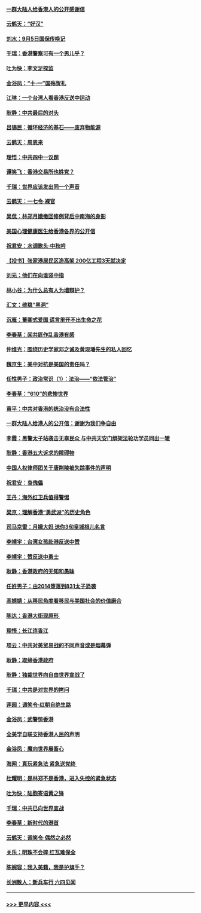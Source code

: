 #### [一群大陆人给香港人的公开感谢信](../pages/nsc993/n11514797.md?t=09120622) 
#### [云鹤天：“好汉”](../pages/nsc993/n11513536.md?t=09120622) 
#### [刘水：9月5日国保传唤记](../pages/nsc993/n11513460.md?t=09120622) 
#### [千瑞：香港警察可有一个男儿乎？](../pages/nsc993/n11513109.md?t=09120622) 
#### [吐为快：李文足探监](../pages/nsc993/n11509622.md?t=09120622) 
#### [金浴凤：“十‧一”国殇贺礼](../pages/nsc993/n11509593.md?t=09120622) 
#### [江琳：一个台湾人看香港反送中运动](../pages/nsc993/n11509211.md?t=09120622) 
#### [耿静：中共最后的对头](../pages/nsc993/n11508308.md?t=09120622) 
#### [吕锡民：循环经济的基石——废弃物能源](../pages/nsc993/n11508212.md?t=09120622) 
#### [云鹤天：周恩来](../pages/nsc993/n11508055.md?t=09120622) 
#### [理悟：中共四中一议题](../pages/nsc993/n11507782.md?t=09120622) 
#### [谭笑飞：香港交易所也姓党？](../pages/nsc993/n11507753.md?t=09120622) 
#### [千瑞：世界应该发出同一个声音](../pages/nsc993/n11507290.md?t=09120622) 
#### [云鹤天：一七令‧裸官](../pages/nsc993/n11507177.md?t=09120622) 
#### [吴侃：林郑月娥撤回修例背后中南海的身影](../pages/nsc993/n11506876.md?t=09120622) 
#### [美国心理健康医生给香港各界的公开信](../pages/nsc993/n11506809.md?t=09120622) 
#### [祝君安：水调歌头‧中秋吟](../pages/nsc993/n11506758.md?t=09120622) 
#### [【投书】张家港居民区造高架 200亿工程3天就决定](../pages/nsc993/n11506682.md?t=09120622) 
#### [刘元：他们在向谁竖中指](../pages/nsc993/n11505384.md?t=09120622) 
#### [林小谷：为什么总有人为墙辩护？](../pages/nsc993/n11505226.md?t=09120622) 
#### [汇文：维稳“黑洞”](../pages/nsc993/n11504347.md?t=09120622) 
#### [沉雁：董卿式爱国 谎言里开不出生命之花](../pages/nsc993/n11503215.md?t=09120622) 
#### [李春草：闻共匪作乱香港有感](../pages/nsc993/n11503072.md?t=09120622) 
#### [仲维光：围绕历史学家邓之诚及黄现璠先生的私人回忆](../pages/nsc993/n11501330.md?t=09120622) 
#### [魏京生：美中对抗是美国的责任吗？](../pages/nsc993/n11500723.md?t=09120622) 
#### [任性男子：政治常识（1）：法治——“依法管治”](../pages/nsc993/n11500791.md?t=09120622) 
#### [李春草：“610”的悲惨世界](../pages/nsc993/n11501141.md?t=09120622) 
#### [黄平：中共对香港的统治没有合法性](../pages/nsc993/n11499473.md?t=09120622) 
#### [一群大陆人给港人的公开信：谢谢为我们争自由](../pages/nsc993/n11500402.md?t=09120622) 
#### [李霞：黑警太子站袭击无辜民众 与中共天安门绑架法轮功学员同出一辙](../pages/nsc993/n11499805.md?t=09120622) 
#### [耿静：香港五大诉求的障碍物](../pages/nsc993/n11497578.md?t=09120622) 
#### [中国人权律师团关于唐荆陵被失踪事件的声明](../pages/nsc993/n11500014.md?t=09120622) 
#### [祝君安：哀傀儡](../pages/nsc993/n11499776.md?t=09120622) 
#### [王丹：海外红卫兵值得警惕](../pages/nsc993/n11498138.md?t=09120622) 
#### [梁京：理解香港“勇武派”的历史角色](../pages/nsc993/n11498006.md?t=09120622) 
#### [司马京雷：月娥大妈  送你3句皇城根儿名言](../pages/nsc993/n11497885.md?t=09120622) 
#### [李靖宇：台湾女孩赴港反送中赞](../pages/nsc993/n11497721.md?t=09120622) 
#### [李靖宇：赞反送中勇士](../pages/nsc993/n11497452.md?t=09120622) 
#### [耿静：香港政府的无知和愚昧](../pages/nsc993/n11494238.md?t=09120622) 
#### [任姓男子：由2014堕落到831太子恐袭](../pages/nsc993/n11496683.md?t=09120622) 
#### [高婧婧：从移民角度看移民与美国社会的价值磨合](../pages/nsc993/n11495757.md?t=09120622) 
#### [陈达：香港大街现原形 ](../pages/nsc993/n11495441.md?t=09120622) 
#### [理悟：长江连香江](../pages/nsc993/n11495377.md?t=09120622) 
#### [项云：中共对美贸易战的不同声音或是烟幕弹](../pages/nsc993/n11494929.md?t=09120622) 
#### [耿静：取缔香港政府](../pages/nsc993/n11494218.md?t=09120622) 
#### [耿静：独裁世界向自由世界宣战了](../pages/nsc993/n11494190.md?t=09120622) 
#### [千瑞：中共是对世界的拷问](../pages/nsc993/n11493021.md?t=09120622) 
#### [莲园：调笑令‧红朝自绝生路](../pages/nsc993/n11493011.md?t=09120622) 
#### [金浴凤：武警惊香港](../pages/nsc993/n11492994.md?t=09120622) 
#### [全美学自联支持香港人民的声明](../pages/nsc993/n11492630.md?t=09120622) 
#### [金浴凤：魔向世界展畜心](../pages/nsc993/n11492599.md?t=09120622) 
#### [海网：真玩紧急法 紧急送党终 ](../pages/nsc993/n11492535.md?t=09120622) 
#### [杜耀明：是林郑不是香港，进入失控的紧急状态](../pages/nsc993/n11491420.md?t=09120622) 
#### [吐为快：陆胞寄语黄之锋](../pages/nsc993/n11491117.md?t=09120622) 
#### [千瑞：中共已向世界宣战](../pages/nsc993/n11490123.md?t=09120622) 
#### [李春草：新时代的港首](../pages/nsc993/n11489864.md?t=09120622) 
#### [云鹤天：调笑令·偶然之必然](../pages/nsc993/n11489701.md?t=09120622) 
#### [关乐：明珠不会碎 红瓦难保全](../pages/nsc993/n11489647.md?t=09120622) 
#### [陈婉容：我入美籍，我是护旗手？](../pages/nsc993/n11487908.md?t=09120622) 
#### [长洲散人：新兵车行 六四见闻](../pages/nsc993/n11487729.md?t=09120622) 

----
#### [ >>> 更早内容 <<< ](../indexes/nsc993-earlier.md)
